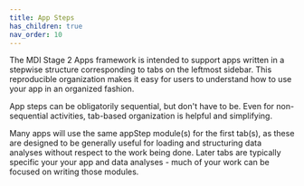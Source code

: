 ```yaml
---
title: App Steps
has_children: true
nav_order: 10
---
```


The MDI Stage 2 Apps framework is intended to support
apps written in a stepwise structure corresponding to tabs
on the leftmost sidebar. This reproducible organization 
makes it easy for users to understand how to use your app in
an organized fashion. 

App steps can be obligatorily sequential, but don't have to be.
Even for non-sequential activities, tab-based organization
is helpful and simplifying.

Many apps will use the same appStep module(s) for the first tab(s),
as these are designed to be generally useful for loading and structuring
data analyses without respect to the work being done. Later tabs
are typically specific your your app and data analyses - much of your work
can be focused on writing those modules.
